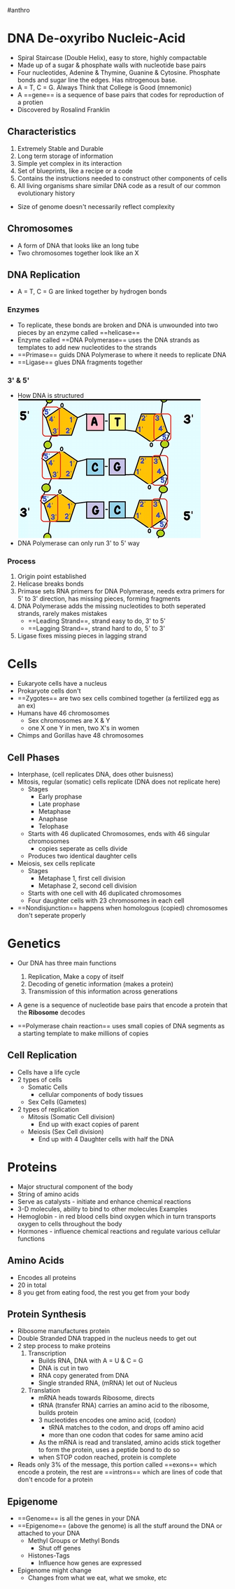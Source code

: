 #anthro

# DNA De-oxyribo Nucleic-Acid
* Spiral Staircase (Double Helix), easy to store, highly compactable
* Made up of a sugar & phosphate walls with nucleotide base pairs
* Four nucleotides, Adenine & Thymine, Guanine & Cytosine. Phosphate bonds and sugar line the edges. Has nitrogenous base.
* A = T, C = G. Always Think that College is Good (mnemonic)
* A ==gene== is a sequence of base pairs that codes for reproduction of a protien
* Discovered by Rosalind Franklin

## Characteristics
1. Extremely Stable and Durable
2. Long term storage of information
3. Simple yet complex in its interaction
4. Set of blueprints, like a recipe or a code
5. Contains the instructions needed to construct other components of cells
6. All living organisms share similar DNA code as a result of our common evolutionary history
* Size of genome doesn't necessarily reflect complexity

## Chromosomes
* A form of DNA that looks like an long tube
* Two chromosomes together look like an X

## DNA Replication
* A = T, C = G are linked together by hydrogen bonds
### Enzymes
* To replicate, these bonds are broken and DNA is unwounded into two pieces by an enzyme called ==helicase==
* Enzyme called ==DNA Polymerase== uses the DNA strands as templates to add new nucleotides to the strands
* ==Primase== guids DNA Polymerase to where it needs to replicate DNA
* ==Ligase== glues DNA fragments together
### 3' & 5'
* How DNA is structured
![](DNA_3prime_5prime.png)
* DNA Polymerase can only run 3' to 5' way
### Process
1. Origin point established
2. Helicase breaks bonds
3. Primase sets RNA primers for DNA Polymerase, needs extra primers for 5' to 3' direction, has missing pieces, forming fragments
4. DNA Polymerase adds the missing nucleotides to both seperated strands, rarely makes mistakes
    * ==Leading Strand==, strand easy to do, 3' to 5'
    * ==Lagging Strand==, strand hard to do, 5' to 3'
5. Ligase fixes missing pieces in lagging strand

# Cells
* Eukaryote cells have a nucleus
* Prokaryote cells don't 
* ==Zygotes== are two sex cells combined together (a fertilized egg as an ex)
* Humans have 46 chromosomes
    * Sex chromosomes are X & Y
    * one X one Y in men, two X's in women
* Chimps and Gorillas have 48 chromosomes

## Cell Phases
* Interphase, (cell replicates DNA, does other buisness)
* Mitosis, regular (somatic) cells replicate (DNA does not replicate here)
    * Stages
        * Early prophase
        * Late prophase
        * Metaphase 
        * Anaphase
        * Telophase
    * Starts with 46 duplicated Chromosomes, ends with 46 singular chromosomes
        * copies seperate as cells divide
    * Produces two identical daughter cells
* Meiosis, sex cells replicate 
    * Stages
        * Metaphase 1, first cell division
        * Metaphase 2, second cell division
    * Starts with one cell with 46 duplicated chromosomes
    * Four daughter cells with 23 chromosomes in each cell
* ==Nondisjunction== happens when homologous (copied) chromosomes don't seperate properly

# Genetics
* Our DNA has three main functions
    1. Replication, Make a copy of itself
    2. Decoding of genetic information (makes a protein)
    3. Transmission of this information across generations
* A gene is a sequence of nucleotide base pairs that encode a protein that the **Ribosome** decodes

* ==Polymerase chain reaction== uses small copies of DNA segments as a starting template to make millions of copies


## Cell Replication
* Cells have a life cycle
* 2 types of cells
    * Somatic Cells
        * cellular components of body tissues
    * Sex Cells (Gametes)
* 2 types of replication
    * Mitosis (Somatic Cell division)
        * End up with exact copies of parent
    * Meiosis (Sex Cell division)
        * End up with 4 Daughter cells with half the DNA

# Proteins
* Major structural component of the body
* String of amino acids
* Serve as catalysts - initiate and enhance chemical reactions
* 3-D molecules,  ability to bind to other molecules
Examples
* Hemoglobin - in red blood cells bind oxygen which in  turn transports oxygen to cells throughout the body
* Hormones - influence chemical reactions and regulate various cellular functions

## Amino Acids
* Encodes all proteins
* 20 in total
* 8 you get from eating food, the rest you get from your body

## Protein Synthesis
* Ribosome manufactures protein
* Double Stranded DNA trapped in the nucleus needs to get out
* 2 step process to make proteins
    1. Transcription
        * Builds RNA, DNA with A = U & C = G
        * DNA is cut in two
        * RNA copy generated from DNA
        * Single stranded RNA, (mRNA) let out of Nucleus
    2. Translation
        * mRNA heads towards Ribosome, directs
        * tRNA (transfer RNA) carries an amino acid to the ribosome, builds protein
        * 3 nucleotides encodes one amino acid, (codon)
            * tRNA matches to the codon, and drops off amino acid
            * more than one codon that codes for same amino acid
        * As the mRNA is read and translated, amino acids stick together to form the protein, uses a peptide bond to do so
        * when STOP codon reached, protein is complete
* Reads only 3% of the message, this portion called ==exons== which encode a protein, the rest are ==introns== which are lines of code that don't encode for a protein

## Epigenome
* ==Genome== is all the genes in your DNA
* ==Epigenome== (above the genome) is all the stuff around the DNA or attached to your DNA
	* Methyl Groups or Methyl Bonds
		* Shut off genes
	* Histones-Tags
	    * Influence how genes are expressed
* Epigenome might change
	* Changes from what we eat, what we smoke, etc

